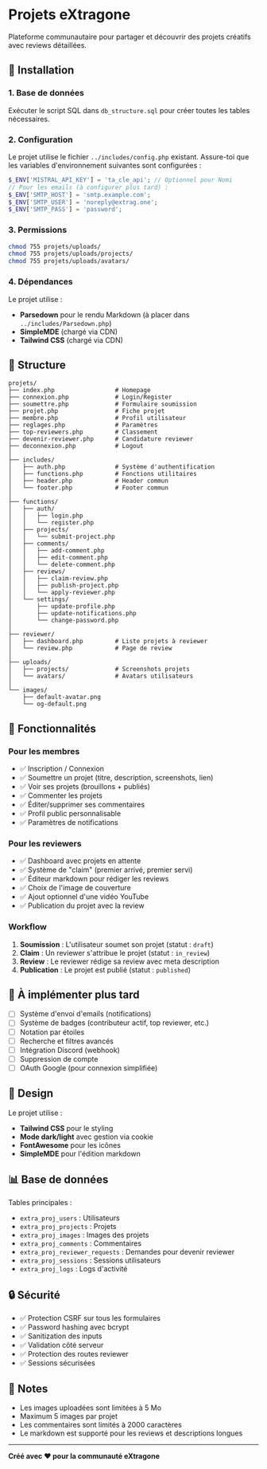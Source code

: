 # Projets eXtragone

Plateforme communautaire pour partager et découvrir des projets créatifs avec reviews détaillées.

## 🚀 Installation

### 1. Base de données

Exécuter le script SQL dans `db_structure.sql` pour créer toutes les tables nécessaires.

### 2. Configuration

Le projet utilise le fichier `../includes/config.php` existant. Assure-toi que les variables d'environnement suivantes sont configurées :

```php
$_ENV['MISTRAL_API_KEY'] = 'ta_cle_api'; // Optionnel pour Nomi
// Pour les emails (à configurer plus tard) :
$_ENV['SMTP_HOST'] = 'smtp.example.com';
$_ENV['SMTP_USER'] = 'noreply@extrag.one';
$_ENV['SMTP_PASS'] = 'password';
```

### 3. Permissions

```bash
chmod 755 projets/uploads/
chmod 755 projets/uploads/projects/
chmod 755 projets/uploads/avatars/
```

### 4. Dépendances

Le projet utilise :
- **Parsedown** pour le rendu Markdown (à placer dans `../includes/Parsedown.php`)
- **SimpleMDE** (chargé via CDN)
- **Tailwind CSS** (chargé via CDN)

## 📁 Structure

```
projets/
├── index.php                 # Homepage
├── connexion.php             # Login/Register
├── soumettre.php             # Formulaire soumission
├── projet.php                # Fiche projet
├── membre.php                # Profil utilisateur
├── reglages.php              # Paramètres
├── top-reviewers.php         # Classement
├── devenir-reviewer.php      # Candidature reviewer
├── deconnexion.php           # Logout
│
├── includes/
│   ├── auth.php              # Système d'authentification
│   ├── functions.php         # Fonctions utilitaires
│   ├── header.php            # Header commun
│   └── footer.php            # Footer commun
│
├── functions/
│   ├── auth/
│   │   ├── login.php
│   │   └── register.php
│   ├── projects/
│   │   └── submit-project.php
│   ├── comments/
│   │   ├── add-comment.php
│   │   ├── edit-comment.php
│   │   └── delete-comment.php
│   ├── reviews/
│   │   ├── claim-review.php
│   │   ├── publish-project.php
│   │   └── apply-reviewer.php
│   └── settings/
│       ├── update-profile.php
│       ├── update-notifications.php
│       └── change-password.php
│
├── reviewer/
│   ├── dashboard.php         # Liste projets à reviewer
│   └── review.php            # Page de review
│
├── uploads/
│   ├── projects/             # Screenshots projets
│   └── avatars/              # Avatars utilisateurs
│
└── images/
    ├── default-avatar.png
    └── og-default.png
```

## 🎯 Fonctionnalités

### Pour les membres
- ✅ Inscription / Connexion
- ✅ Soumettre un projet (titre, description, screenshots, lien)
- ✅ Voir ses projets (brouillons + publiés)
- ✅ Commenter les projets
- ✅ Éditer/supprimer ses commentaires
- ✅ Profil public personnalisable
- ✅ Paramètres de notifications

### Pour les reviewers
- ✅ Dashboard avec projets en attente
- ✅ Système de "claim" (premier arrivé, premier servi)
- ✅ Éditeur markdown pour rédiger les reviews
- ✅ Choix de l'image de couverture
- ✅ Ajout optionnel d'une vidéo YouTube
- ✅ Publication du projet avec la review

### Workflow
1. **Soumission** : L'utilisateur soumet son projet (statut : `draft`)
2. **Claim** : Un reviewer s'attribue le projet (statut : `in_review`)
3. **Review** : Le reviewer rédige sa review avec meta description
4. **Publication** : Le projet est publié (statut : `published`)

## 🔧 À implémenter plus tard

- [ ] Système d'envoi d'emails (notifications)
- [ ] Système de badges (contributeur actif, top reviewer, etc.)
- [ ] Notation par étoiles
- [ ] Recherche et filtres avancés
- [ ] Intégration Discord (webhook)
- [ ] Suppression de compte
- [ ] OAuth Google (pour connexion simplifiée)

## 🎨 Design

Le projet utilise :
- **Tailwind CSS** pour le styling
- **Mode dark/light** avec gestion via cookie
- **FontAwesome** pour les icônes
- **SimpleMDE** pour l'édition markdown

## 📊 Base de données

Tables principales :
- `extra_proj_users` : Utilisateurs
- `extra_proj_projects` : Projets
- `extra_proj_images` : Images des projets
- `extra_proj_comments` : Commentaires
- `extra_proj_reviewer_requests` : Demandes pour devenir reviewer
- `extra_proj_sessions` : Sessions utilisateurs
- `extra_proj_logs` : Logs d'activité

## 🔒 Sécurité

- ✅ Protection CSRF sur tous les formulaires
- ✅ Password hashing avec bcrypt
- ✅ Sanitization des inputs
- ✅ Validation côté serveur
- ✅ Protection des routes reviewer
- ✅ Sessions sécurisées

## 📝 Notes

- Les images uploadées sont limitées à 5 Mo
- Maximum 5 images par projet
- Les commentaires sont limités à 2000 caractères
- Le markdown est supporté pour les reviews et descriptions longues

---

**Créé avec ❤️ pour la communauté eXtragone**